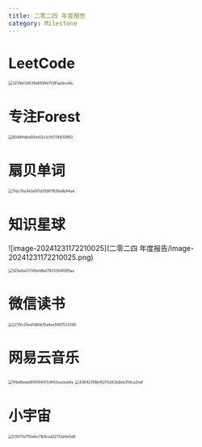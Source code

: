 ```yaml
---
title: 二零二四 年度报告
category: Milestone
---
```






# LeetCode

<img src="二零二四 年度报告/3239e134539a693ffe7f381aa1ece8c.jpg" alt="3239e134539a693ffe7f381aa1ece8c" style="zoom:50%;" />



# 专注Forest

<img src="二零二四 年度报告/8346ffdbfd54ef02c1c5f3114630650.jpg" alt="8346ffdbfd54ef02c1c5f3114630650" style="zoom:50%;" />



# 扇贝单词

<img src="二零二四 年度报告/11dc35a343e97fd358ff7626a9e94ad.jpg" alt="11dc35a343e97fd358ff7626a9e94ad" style="zoom:50%;" />



# 知识星球

![image-20241231172210025](二零二四 年度报告/image-20241231172210025.png)

<img src="二零二四 年度报告/525e6a07f3f6efd8a178333541095aa.jpg" alt="525e6a07f3f6efd8a178333541095aa" style="zoom:50%;" />

# 微信读书

<img src="二零二四 年度报告/2210fc25ed7d80b15a4ee5897523390.jpg" alt="2210fc25ed7d80b15a4ee5897523390" style="zoom:50%;" />

# 网易云音乐

<img src="二零二四 年度报告/1f8e8bddd959f94f01c8f42eacbddfa.jpg" alt="1f8e8bddd959f94f01c8f42eacbddfa" style="zoom:50%;" />

<img src="二零二四 年度报告/43642358bf62f7e262b8eb358ce2fa6.jpg" alt="43642358bf62f7e262b8eb358ce2fa6" style="zoom:50%;" />

# 小宇宙

<img src="二零二四 年度报告/03577a7110e6c71b8ced22172d4e0d8.jpg" alt="03577a7110e6c71b8ced22172d4e0d8" style="zoom:50%;" />
